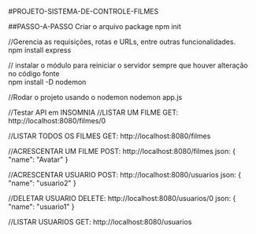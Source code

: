 #PROJETO-SISTEMA-DE-CONTROLE-FILMES

##PASSO-A-PASSO
Criar o arquivo package npm init

//Gerencia as requisições, rotas e URLs, entre outras funcionalidades.<br/>npm install express

// instalar o módulo para reiniciar o servidor sempre que houver alteração no código fonte<br/>npm install -D nodemon

//Rodar o projeto usando o nodemon nodemon app.js

//Testar API em INSOMNIA
//LISTAR UM FILME
GET: http://localhost:8080/filmes/0

//LISTAR TODOS OS FILMES
GET: http://localhost:8080/filmes

//ACRESCENTAR UM FILME
POST: http://localhost:8080/filmes
json:
{
    "name": "Avatar"
}

//ACRESCENTAR USUARIO
POST: http://localhost:8080/usuarios
json:
{
    "name": "usuario2"
}

//DELETAR USUARIO
DELETE: http://localhost:8080/usuarios/0
json:
{
    "name": "usuario1"
}

//LISTAR USUARIOS
GET: http://localhost:8080/usuarios